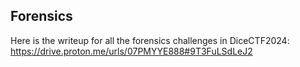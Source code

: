 ## Forensics
Here is the writeup for all the forensics challenges in DiceCTF2024: https://drive.proton.me/urls/07PMYYE888#9T3FuLSdLeJ2
